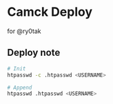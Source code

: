 # Camck Deploy
for @ry0tak


## Deploy note

```bash
# Init
htpasswd -c .htpasswd <USERNAME>

# Append
htpasswd .htpasswd <USERNAME>
```
